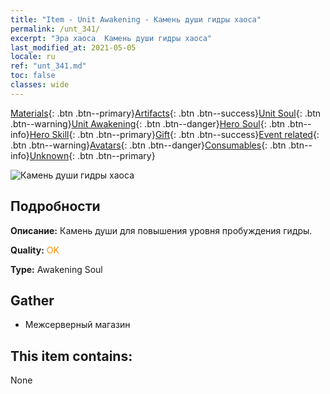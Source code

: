 ```yaml
---
title: "Item - Unit Awakening - Камень души гидры хаоса"
permalink: /unt_341/
excerpt: "Эра хаоса  Камень души гидры хаоса"
last_modified_at: 2021-05-05
locale: ru
ref: "unt_341.md"
toc: false
classes: wide
---
```

 [Materials](/ItemsRU/){: .btn .btn--primary}[Artifacts](/ItemsRU/Artifacts/){: .btn .btn--success}[Unit Soul](/ItemsRU/UnitSoul/){: .btn .btn--warning}[Unit Awakening](/ItemsRU/UnitAwakening/){: .btn .btn--danger}[Hero Soul](/ItemsRU/HeroSoul/){: .btn .btn--info}[Hero Skill](/ItemsRU/HeroSkill/){: .btn .btn--primary}[Gift](/ItemsRU/Gift/){: .btn .btn--success}[Event related](/ItemsRU/Events/){: .btn .btn--warning}[Avatars](/ItemsRU/Avatars/){: .btn .btn--danger}[Consumables](/ItemsRU/Consumables/){: .btn .btn--info}[Unknown](/ItemsRU/Unknown/){: .btn .btn--primary}

 ![Камень души гидры хаоса](/images/u/tia_duotoulong.jpg)

## Подробности
 **Описание:** Камень души для повышения уровня пробуждения гидры.

 **Quality:** <span style="color: #FF8C00">OK</span>

 **Type:** Awakening Soul

## Gather

*    Межсерверный магазин 

## This item contains:

  None

